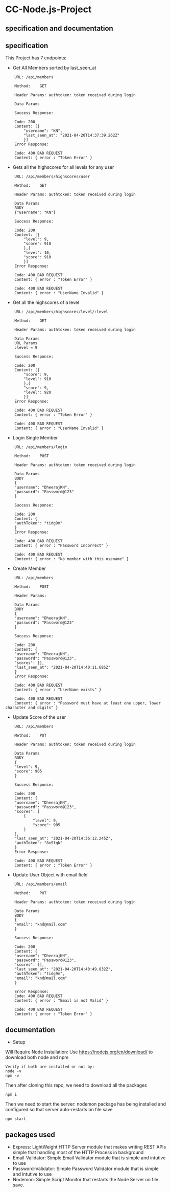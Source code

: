 # CC-Node.js-Project

## specification and documentation

## specification
This Project has 7 endpoints:
- Get All Members sorted by last_seen_at
```
    URL: /api/members

    Method:    GET

    Header Params: authtoken: token received during login

    Data Params

    Success Response:

    Code: 200
    Content: [{
        "username": "KN",
        "last_seen_at": "2021-04-20T14:37:39.262Z"
        }]
    Error Response:

    Code: 400 BAD REQUEST
    Content: { error : "Token Error" }
```

- Gets all the highscores for all levels for any user
```
    URL: /api/members/highscores/user

    Method:    GET

    Header Params: authtoken: token received during login

    Data Params
    BODY
    {"username": "KN"}

    Success Response:

    Code: 200
    Content: [{
        "level": 9,
        "score": 910
        },{
        "level": 10,
        "score": 910
        }]
    Error Response:

    Code: 400 BAD REQUEST
    Content: { error : "Token Error" }

    Code: 400 BAD REQUEST
    Content: { error : "UserName Invalid" }
```

- Get all the highscores of a level
```
    URL: /api/members/highscores/level/:level

    Method:    GET

    Header Params: authtoken: token received during login

    Data Params
    URL Params
    :level = 9

    Success Response:

    Code: 200
    Content: [{
        "score": 9,
        "level": 910
        },{
        "score": 9,
        "level": 920
        }]
    Error Response:

    Code: 400 BAD REQUEST
    Content: { error : "Token Error" }
    
    Code: 400 BAD REQUEST
    Content: { error : "UserName Invalid" }
```

- Login Single Member
```
    URL: /api/members/login

    Method:    POST

    Header Params: authtoken: token received during login

    Data Params
    BODY
    {
    "username": "DheerajKN",
    "password": "Password@123"
    }
    
    Success Response:

    Code: 200
    Content: {
    "authToken": "tidg9m"
    }
    Error Response:

    Code: 400 BAD REQUEST
    Content: { error : "Password Incorrect" }

    Code: 400 BAD REQUEST
    Content: { error : "No member with this usename" }
```


-  Create Member
```
    URL: /api/members

    Method:    POST

    Header Params:

    Data Params
    BODY
    {
    "username": "DheerajKN",
    "password": "Password@123"
    }

    Success Response:

    Code: 200
    Content: {
    "username": "DheerajKN",
    "password": "Password@123",
    "scores": [],
    "last_seen_at": "2021-04-20T14:40:11.685Z"
    }
    Error Response:

    Code: 400 BAD REQUEST
    Content: { error : "UserName exists" }
    
    Code: 400 BAD REQUEST
    Content: { error : "Password must have at least one upper, lower character and digits" }
```

- Update Score of the user
```
    URL: /api/members

    Method:    PUT

    Header Params: authtoken: token received during login

    Data Params
    BODY
    {
    "level": 9,
    "score": 905
    }

    Success Response:

    Code: 200
    Content: {
    "username": "DheerajKN",
    "password": "Password@123",
    "scores": [
        {
            "level": 9,
            "score": 905
        }
    ],
    "last_seen_at": "2021-04-20T14:36:12.245Z",
    "authToken": "8x5lqk"
    }
    Error Response:

    Code: 400 BAD REQUEST
    Content: { error : "Token Error" }
```

- Update User Object with email field
```
    URL: /api/members/email

    Method:    PUT

    Header Params: authtoken: token received during login

    Data Params
    BODY
    {
    "email": "knd@mail.com"
    }

    Success Response:

    Code: 200
    Content: {
    "username": "DheerajKN",
    "password": "Password@123",
    "scores": [],
    "last_seen_at": "2021-04-20T14:40:49.832Z",
    "authToken": "tidg9m",
    "email": "knd@mail.com"
    }

    Error Response:
    Code: 400 BAD REQUEST
    Content: { error : "Email is not Valid" }
    
    Code: 400 BAD REQUEST
    Content: { error : "Token Error" }
```

## documentation

- Setup

Will Require Node Installation: Use https://nodejs.org/en/download/ to download both node and npm

```
Verify if both are installed or not by:
node -v
npm -v
```

Then after cloning this repo, we need to download all the packages

```
npm i
```

Then we need to start the server: nodemon package has being installed and configured so that server auto-restarts on file save

```
npm start
```

## packages used
- Express: LightWeight HTTP Server module that makes writing REST APIs simple that handling most of the HTTP Process in background
- Email-Validator: Simple Email Validator module that is simple and intutive to use
- Password-Validator: Simple Password Validator module that is simple and intutive to use
- Nodemon: Simple Script Monitor that restarts the Node Server on file save.

